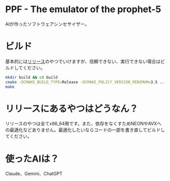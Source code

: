 # PPF - The emulator of the prophet-5
AIが作ったソフトウェアシンセサイザー。
# ビルド
基本的には[リリース](https://github.com/darekasan1/ppf/releases)のやつでいけますが、信頼できない、実行できない場合はビルドしてください。
```bash
mkdir build && cd build
cmake -DCMAKE_BUILD_TYPE=Release -DCMAKE_POLICY_VERSION_MINIMUM=3.5 ..
make
```
# リリースにあるやつはどうなん？
リリースのやつは全てx86_64用です。また、依存をなくすためNEONやAVXへの最適化などありません。最適化したいならコードの一部を書き直してビルドしてください。
# 使ったAIは？
Claude、Gemini、ChatGPT
